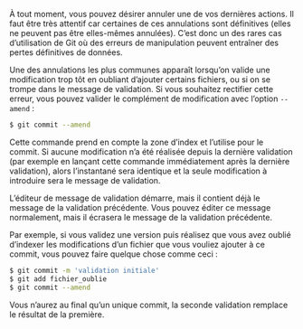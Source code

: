 À tout moment, vous pouvez désirer annuler une de vos dernières actions. Il faut être très attentif car certaines de ces annulations sont définitives (elles ne peuvent pas être elles-mêmes annulées). C’est donc un des rares cas d’utilisation de Git où des erreurs de manipulation peuvent entraîner des pertes définitives de données.

Une des annulations les plus communes apparaît lorsqu’on valide une modification trop tôt en oubliant d’ajouter certains fichiers, ou si on se trompe dans le message de validation. Si vous souhaitez rectifier cette erreur, vous pouvez valider le complément de modification avec l’option ```--amend``` :

```bash
$ git commit --amend
```

Cette commande prend en compte la zone d’index et l’utilise pour le commit. Si aucune modification n’a été réalisée depuis la dernière validation (par exemple en lançant cette commande immédiatement après la dernière validation), alors l’instantané sera identique et la seule modification à introduire sera le message de validation.

L’éditeur de message de validation démarre, mais il contient déjà le message de la validation précédente. Vous pouvez éditer ce message normalement, mais il écrasera le message de la validation précédente.

Par exemple, si vous validez une version puis réalisez que vous avez oublié d’indexer les modifications d’un fichier que vous vouliez ajouter à ce commit, vous pouvez faire quelque chose comme ceci :

```bash
$ git commit -m 'validation initiale'
$ git add fichier_oublie
$ git commit --amend
```

Vous n’aurez au final qu’un unique commit, la seconde validation remplace le résultat de la première.
